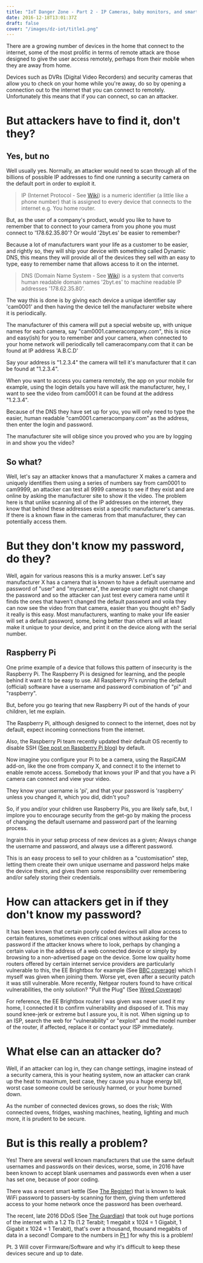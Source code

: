```yaml
---
title: "IoT Danger Zone - Part 2 - IP Cameras, baby monitors, and smart kettles"
date: 2016-12-18T13:01:37Z
draft: false
cover: "/images/dz-iot/title1.png"
---
```


There are a growing number of devices in the home that connect to the internet, some of the most prolific in terms of remote attack are those designed to give the user access remotely, perhaps from their mobile when they are away from home. 

Devices such as DVRs (Digital Video Recorders) and security cameras that allow you to check on your home while you're away, do so by opening a connection out to the internet that you can connect to remotely. 
Unfortunately this means that if you can connect, so can an attacker.

# But attackers have to find it, don't they?

## Yes, but no

Well usually yes. Normally, an attacker would need to scan through all of the billions of possible IP addresses to find one running a security camera on the default port in order to exploit it.

> IP (Internet Protocol - See [Wiki](https://en.wikipedia.org/wiki/IP)) is a numeric identifier (a little like a phone number) that is assigned to every device that connects to the internet
> e.g. You home router.


But, as the user of a company's product, would you like to have to remember that to connect to your camera from you phone you must connect to '178.62.35.80'? Or would '2byt.es'
be easier to remember?

Because a lot of manufacturers want your life as a customer to be easier, and rightly so, they will ship your device with something called Dynamic DNS, this means they will provide all of the devices they sell with an easy to type, easy to remember name that allows access to it on the internet.

> DNS (Domain Name System - See [Wiki](https://en.wikipedia.org/wiki/Domain_Name_System)) is a system that converts human readable domain names '2byt.es' to machine readable IP addresses '178.62.35.80'.

The way this is done is by giving each device a unique identifier say 'cam0001' and then having the device tell the manufacturer website where it is periodically.

The manufacturer of this camera will put a special website up, with unique names for each camera, say "cam0001.cameracompany.com", this is nice and easy(ish) for you to remember
and your camera, when connected to your home network will periodically tell cameracompany.com that it can be found at IP address 'A.B.C.D'

Say your address is "1.2.3.4" the camera will tell it's manufacturer that it can be found at "1.2.3.4".

When you want to access you camera remotely, the app on your mobile for example, using the login details you have will ask the manufacturer, hey, I want to see the video from cam0001 it can be found at the address "1.2.3.4".

Because of the DNS they have set up for you, you will only need to type the easier, human readable "cam0001.cameracompany.com" as the address, then enter the login and password.

The manufacturer site will oblige since you proved who you are by logging in and show you the video?

## So what?

Well, let's say an attacker knows that a manufacturer X makes a camera and uniquely identifies them using a series of numbers say from cam0001 to cam9999, an attacker can test all 9999 cameras to see if they exist and are online by asking the manufacturer site to show it the video.
The problem here is that unlike scanning all of the IP addresses on the internet, they know that behind these addresses exist a specific manufacturer's cameras. 
If there is a known flaw in the cameras from that manufacturer, they can potentially access them. 


# But they don't know my password, do they?

Well, again for various reasons this is a murky answer. 
Let's say manufacturer X has a camera that is known to have a default username and password of "user" and "mycamera", the average user might not change the password and so the attacker can just test every camera name until it finds the ones that haven't changed the default password and voila they can now see the video from that camera, easier than you thought eh? 
Sadly it really is this easy. Most manufacturers, wanting to make your life easier will set a default password, some, being better than others will at least make it unique to your device, and print it on the device along with the serial number.

## Raspberry Pi

One prime example of a device that follows this pattern of insecurity is the Raspberry Pi. The Raspberry Pi is designed for learning, and the people behind it want it to be easy to use.
All Raspberry Pi's running the default (official) software have a username and password combination of "pi" and "raspberry".

But, before you go tearing that new Raspberry Pi out of the hands of your children, let me explain.

The Raspberry Pi, although designed to connect to the internet, does not by default, expect incoming connections from the internet.

Also, the Raspberry Pi team recently updated their default OS recently to disable SSH ([See post on Raspberry Pi blog](https://www.raspberrypi.org/blog/page/2/?fish#a-security-update-for-raspbian-pixel)) by default.

Now imagine you configure your Pi to be a camera, using the RaspiCAM add-on, like the one from company X, and connect it to the internet to enable remote access. Somebody that knows your IP and that you have a Pi camera can connect and view your video.

They know your username is 'pi', and that your password is 'raspberry' unless you changed it, which you did, didn't you?

So, if you and/or your children use Raspberry Pis, you are likely safe, but, I implore you to encourage security from the get-go by making the process of changing the default username and password part of the learning process.

Ingrain this in your setup process of new devices as a given; Always change the username and password, and always use a different password.

This is an easy process to sell to your children as a "customisation" step, letting them create their own unique username and password helps make the device theirs,
and gives them some responsibility over remembering and/or safely storing their credentials.

# How can attackers get in if they don't know my password?
It has been known that certain poorly coded devices will allow access to certain features, sometimes even critical ones without asking for the password if the attacker knows where to look, perhaps by changing a certain value in the address of a web connected device or simply by browsing to a non-advertised page on the device.
Some low quality home routers offered by certain internet service providers are particularly vulnerable to this, the EE Brightbox for example (See [BBC coverage](http://www.bbc.co.uk/news/technology-25809208)) which I myself was given when joining them. Worse yet, even after a security patch it was still vulnerable.
More recently, Netgear routers found to have critical vulnerabilities, the only solution? "Pull the Plug" (See [Wired Coverage](https://www.wired.com/2016/12/ton-popular-netgear-routers-exposed-no-easy-fix/))

For reference, the EE Brightbox router I was given was never used it my home, I connected it to confirm vulnerability and disposed of it. 
This may sound knee-jerk or extreme but I assure you, it is not. 
When signing up to an ISP, search the web for "vulnerability" or "exploit" and the model number of the router, if affected, replace it or contact your ISP immediately.

# What else can an attacker do?

Well, if an attacker can log in, they can change settings, imagine instead of a security camera, this is your heating system, now an attacker can crank up the heat to maximum, best case, they cause you a huge energy bill, worst case someone could be seriously harmed, or your home burned down.

As the number of connected devices grows, so does the risk; With connected ovens, fridges, washing machines, heating, lighting and much more, it is prudent to be secure.

# But is this really a problem?

Yes! There are several well known manufacturers that use the same default usernames and passwords on their devices, worse, some, in 2016 have been known to accept blank usernames and passwords even when a user has set one, because of poor coding.

There was a recent smart kettle (See [The Register](http://www.theregister.co.uk/2015/10/19/bods_brew_ikettle_20_hack_plot_vulnerable_london_pots/)) that is known to leak WiFi password to passers-by scanning for them, giving them unfettered access to your home network once the password has been overheard.

The recent, late 2016 DDoS (See [The Guardian](https://www.theguardian.com/technology/2016/oct/26/ddos-attack-dyn-mirai-botnet)) that took out huge portions of the internet with a 1.2 Tb (1.2 Terabit; 1 megabit x 1024 = 1 Gigabit, 1 Gigabit x 1024 = 1 Terabit), that's over a thousand, thousand megabits of data in a second! Compare to the numbers in [Pt 1](https://2byt.es/post/dz-1/) for why this is a problem!

Pt. 3 Will cover Firmware/Software and why it's difficult to keep these devices secure and up to date.